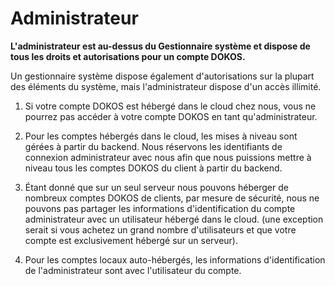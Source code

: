 # Administrateur
**L'administrateur est au-dessus du Gestionnaire système et dispose de tous les droits et autorisations pour un compte DOKOS.**

Un gestionnaire système dispose également d'autorisations sur la plupart des éléments du système, mais l'administrateur dispose d'un accès illimité.

1. Si votre compte DOKOS est hébergé dans le cloud chez nous, vous ne pourrez pas accéder à votre compte DOKOS en tant qu'administrateur.

2. Pour les comptes hébergés dans le cloud, les mises à niveau sont gérées à partir du backend. Nous réservons les identifiants de connexion administrateur avec nous afin que nous puissions mettre à niveau tous les comptes DOKOS du client à partir du backend.

3. Étant donné que sur un seul serveur nous pouvons héberger de nombreux comptes DOKOS de clients, par mesure de sécurité, nous ne pouvons pas partager les informations d'identification du compte administrateur avec un utilisateur hébergé dans le cloud. (une exception serait si vous achetez un grand nombre d'utilisateurs et que votre compte est exclusivement hébergé sur un serveur).

4. Pour les comptes locaux auto-hébergés, les informations d'identification de l'administrateur sont avec l'utilisateur du compte.

